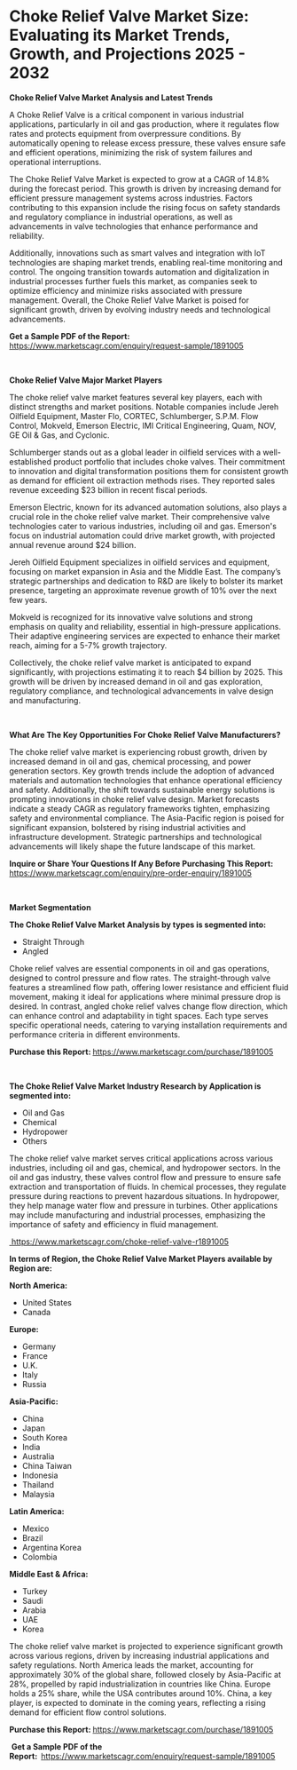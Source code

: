 <p><h1>Choke Relief Valve Market Size: Evaluating its Market Trends, Growth, and Projections 2025 - 2032</h1></p><p><strong>Choke Relief Valve Market Analysis and Latest Trends</strong></p>
<p><p>A Choke Relief Valve is a critical component in various industrial applications, particularly in oil and gas production, where it regulates flow rates and protects equipment from overpressure conditions. By automatically opening to release excess pressure, these valves ensure safe and efficient operations, minimizing the risk of system failures and operational interruptions.</p><p>The Choke Relief Valve Market is expected to grow at a CAGR of 14.8% during the forecast period. This growth is driven by increasing demand for efficient pressure management systems across industries. Factors contributing to this expansion include the rising focus on safety standards and regulatory compliance in industrial operations, as well as advancements in valve technologies that enhance performance and reliability. </p><p>Additionally, innovations such as smart valves and integration with IoT technologies are shaping market trends, enabling real-time monitoring and control. The ongoing transition towards automation and digitalization in industrial processes further fuels this market, as companies seek to optimize efficiency and minimize risks associated with pressure management. Overall, the Choke Relief Valve Market is poised for significant growth, driven by evolving industry needs and technological advancements.</p></p>
<p><strong>Get a Sample PDF of the Report:&nbsp;</strong> <a href="https://www.marketscagr.com/enquiry/request-sample/1891005?utm_campaign=1944&utm_medium=2&utm_source=Github&utm_content=ia&utm_term=12042025&utm_id=choke-relief-valve">https://www.marketscagr.com/enquiry/request-sample/1891005</a></p>
<p>&nbsp;</p>
<p><strong>Choke Relief Valve Major Market Players</strong></p>
<p><p>The choke relief valve market features several key players, each with distinct strengths and market positions. Notable companies include Jereh Oilfield Equipment, Master Flo, CORTEC, Schlumberger, S.P.M. Flow Control, Mokveld, Emerson Electric, IMI Critical Engineering, Quam, NOV, GE Oil & Gas, and Cyclonic.</p><p>Schlumberger stands out as a global leader in oilfield services with a well-established product portfolio that includes choke valves. Their commitment to innovation and digital transformation positions them for consistent growth as demand for efficient oil extraction methods rises. They reported sales revenue exceeding $23 billion in recent fiscal periods.</p><p>Emerson Electric, known for its advanced automation solutions, also plays a crucial role in the choke relief valve market. Their comprehensive valve technologies cater to various industries, including oil and gas. Emerson's focus on industrial automation could drive market growth, with projected annual revenue around $24 billion.</p><p>Jereh Oilfield Equipment specializes in oilfield services and equipment, focusing on market expansion in Asia and the Middle East. The company’s strategic partnerships and dedication to R&D are likely to bolster its market presence, targeting an approximate revenue growth of 10% over the next few years.</p><p>Mokveld is recognized for its innovative valve solutions and strong emphasis on quality and reliability, essential in high-pressure applications. Their adaptive engineering services are expected to enhance their market reach, aiming for a 5-7% growth trajectory.</p><p>Collectively, the choke relief valve market is anticipated to expand significantly, with projections estimating it to reach $4 billion by 2025. This growth will be driven by increased demand in oil and gas exploration, regulatory compliance, and technological advancements in valve design and manufacturing.</p></p>
<p>&nbsp;</p>
<p><strong>What Are The Key Opportunities For Choke Relief Valve Manufacturers?</strong></p>
<p><p>The choke relief valve market is experiencing robust growth, driven by increased demand in oil and gas, chemical processing, and power generation sectors. Key growth trends include the adoption of advanced materials and automation technologies that enhance operational efficiency and safety. Additionally, the shift towards sustainable energy solutions is prompting innovations in choke relief valve design. Market forecasts indicate a steady CAGR as regulatory frameworks tighten, emphasizing safety and environmental compliance. The Asia-Pacific region is poised for significant expansion, bolstered by rising industrial activities and infrastructure development. Strategic partnerships and technological advancements will likely shape the future landscape of this market.</p></p>
<p><strong>Inquire or Share Your Questions If Any Before Purchasing This Report:</strong> <a href="https://www.marketscagr.com/enquiry/pre-order-enquiry/1891005?utm_campaign=1944&utm_medium=2&utm_source=Github&utm_content=ia&utm_term=12042025&utm_id=choke-relief-valve">https://www.marketscagr.com/enquiry/pre-order-enquiry/1891005</a></p>
<p>&nbsp;</p>
<p><strong>Market Segmentation</strong></p>
<p><strong>The Choke Relief Valve Market Analysis by types is segmented into:</strong></p>
<p><ul><li>Straight Through</li><li>Angled</li></ul></p>
<p><p>Choke relief valves are essential components in oil and gas operations, designed to control pressure and flow rates. The straight-through valve features a streamlined flow path, offering lower resistance and efficient fluid movement, making it ideal for applications where minimal pressure drop is desired. In contrast, angled choke relief valves change flow direction, which can enhance control and adaptability in tight spaces. Each type serves specific operational needs, catering to varying installation requirements and performance criteria in different environments.</p></p>
<p><strong>Purchase this Report:&nbsp;</strong><a href="https://www.marketscagr.com/purchase/1891005?utm_campaign=1944&utm_medium=2&utm_source=Github&utm_content=ia&utm_term=12042025&utm_id=choke-relief-valve">https://www.marketscagr.com/purchase/1891005</a></p>
<p>&nbsp;</p>
<p><strong>The Choke Relief Valve Market Industry Research by Application is segmented into:</strong></p>
<p><ul><li>Oil and Gas</li><li>Chemical</li><li>Hydropower</li><li>Others</li></ul></p>
<p><p>The choke relief valve market serves critical applications across various industries, including oil and gas, chemical, and hydropower sectors. In the oil and gas industry, these valves control flow and pressure to ensure safe extraction and transportation of fluids. In chemical processes, they regulate pressure during reactions to prevent hazardous situations. In hydropower, they help manage water flow and pressure in turbines. Other applications may include manufacturing and industrial processes, emphasizing the importance of safety and efficiency in fluid management.</p></p>
<p><a href="https://www.marketscagr.com/choke-relief-valve-r1891005?utm_campaign=1944&utm_medium=2&utm_source=Github&utm_content=ia&utm_term=12042025&utm_id=choke-relief-valve">&nbsp;https://www.marketscagr.com/choke-relief-valve-r1891005</a></p>
<p><strong>In terms of Region, the Choke Relief Valve Market Players available by Region are:</strong></p>
<p>
    <p> <strong> North America: </strong>
        <ul>
            <li>United States</li>
            <li>Canada</li>
        </ul>
        </p> 
    <p> <strong> Europe: </strong>
        <ul>
            <li>Germany</li>
            <li>France</li>
            <li>U.K.</li>
            <li>Italy</li>
            <li>Russia</li>
        </ul>
        </p> 
    <p> <strong> Asia-Pacific: </strong>
        <ul>
            <li>China</li>
            <li>Japan</li>
            <li>South Korea</li>
            <li>India</li>
            <li>Australia</li>
            <li>China Taiwan</li>
            <li>Indonesia</li>
            <li>Thailand</li>
            <li>Malaysia</li>
        </ul>
        </p> 
    <p> <strong> Latin America: </strong>
        <ul>
            <li>Mexico</li>
            <li>Brazil</li>
            <li>Argentina Korea</li>
            <li>Colombia</li>
        </ul>
        </p> 
    <p> <strong> Middle East & Africa: </strong>
        <ul>
            <li>Turkey</li>
            <li>Saudi</li>
            <li>Arabia</li>
            <li>UAE</li>
            <li>Korea</li>
        </ul>
    </p>
    </p>
<p><p>The choke relief valve market is projected to experience significant growth across various regions, driven by increasing industrial applications and safety regulations. North America leads the market, accounting for approximately 30% of the global share, followed closely by Asia-Pacific at 28%, propelled by rapid industrialization in countries like China. Europe holds a 25% share, while the USA contributes around 10%. China, a key player, is expected to dominate in the coming years, reflecting a rising demand for efficient flow control solutions.</p></p>
<p><strong>Purchase this Report: </strong><a href="https://www.marketscagr.com/purchase/1891005?utm_campaign=1944&utm_medium=2&utm_source=Github&utm_content=ia&utm_term=12042025&utm_id=choke-relief-valve">https://www.marketscagr.com/purchase/1891005</a></p>
<p>&nbsp;<strong>Get a Sample PDF of the Report:&nbsp;&nbsp;</strong><a href="https://www.marketscagr.com/enquiry/request-sample/1891005?utm_campaign=1944&utm_medium=2&utm_source=Github&utm_content=ia&utm_term=12042025&utm_id=choke-relief-valve">https://www.marketscagr.com/enquiry/request-sample/1891005</a></p>
<p><strong></strong></p>
<p><p></p><p></p><p></p></p>